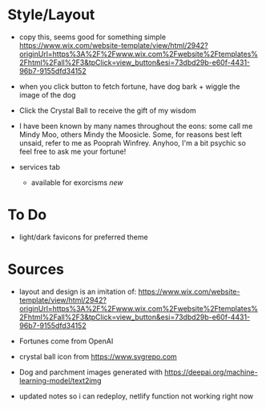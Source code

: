 # Style/Layout

- copy this, seems good for something simple
  https://www.wix.com/website-template/view/html/2942?originUrl=https%3A%2F%2Fwww.wix.com%2Fwebsite%2Ftemplates%2Fhtml%2Fall%2F3&tpClick=view_button&esi=73dbd29b-e60f-4431-96b7-9155dfd34152

- when you click button to fetch fortune, have dog bark + wiggle the image of the dog

- Click the Crystal Ball to receive the gift of my wisdom

- I have been known by many names throughout the eons: some call me Mindy Moo, others Mindy the
  Moosicle.
  Some, for reasons best left unsaid, refer to me as Pooprah Winfrey. Anyhoo, I'm a bit psychic so
  feel
  free to ask me your fortune!

- services tab
  - available for exorcisms _new_

# To Do

- light/dark favicons for preferred theme

# Sources

- layout and design is an imitation of: https://www.wix.com/website-template/view/html/2942?originUrl=https%3A%2F%2Fwww.wix.com%2Fwebsite%2Ftemplates%2Fhtml%2Fall%2F3&tpClick=view_button&esi=73dbd29b-e60f-4431-96b7-9155dfd34152
- Fortunes come from OpenAI
- crystal ball icon from https://www.svgrepo.com
- Dog and parchment images generated with https://deepai.org/machine-learning-model/text2img

- updated notes so i can redeploy, netlify function not working right now
